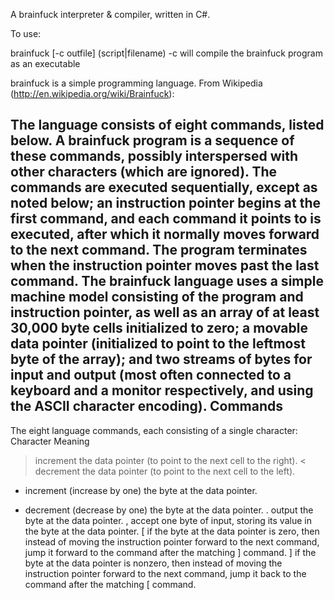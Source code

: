 A brainfuck interpreter & compiler, written in C#.

To use:

brainfuck [-c outfile] (script|filename)
        -c will compile the brainfuck program as an executable
		
brainfuck is a simple programming language.  From Wikipedia (http://en.wikipedia.org/wiki/Brainfuck):

The language consists of eight commands, listed below. A brainfuck program is a sequence of these commands, possibly interspersed with other characters (which are ignored). The commands are executed sequentially, except as noted below; an instruction pointer begins at the first command, and each command it points to is executed, after which it normally moves forward to the next command. The program terminates when the instruction pointer moves past the last command.
The brainfuck language uses a simple machine model consisting of the program and instruction pointer, as well as an array of at least 30,000 byte cells initialized to zero; a movable data pointer (initialized to point to the leftmost byte of the array); and two streams of bytes for input and output (most often connected to a keyboard and a monitor respectively, and using the ASCII character encoding).
Commands
--------
The eight language commands, each consisting of a single character:
Character	Meaning
>	increment the data pointer (to point to the next cell to the right).
<	decrement the data pointer (to point to the next cell to the left).
+	increment (increase by one) the byte at the data pointer.
-	decrement (decrease by one) the byte at the data pointer.
.	output the byte at the data pointer.
,	accept one byte of input, storing its value in the byte at the data pointer.
[	if the byte at the data pointer is zero, then instead of moving the instruction pointer forward to the next command, jump it forward to the command after the matching ] command.
]	if the byte at the data pointer is nonzero, then instead of moving the instruction pointer forward to the next command, jump it back to the command after the matching [ command.
